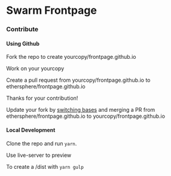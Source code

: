 # Swarm Frontpage

### Contribute

#### Using Github

Fork the repo to create yourcopy/frontpage.github.io

Work on your yourcopy

Create a pull request from yourcopy/frontpage.github.io to ethersphere/frontpage.github.io

Thanks for your contribution!

Update your fork by [switching bases](https://www.sitepoint.com/quick-tip-sync-your-fork-with-the-original-without-the-cli/) and merging a PR from ethersphere/frontpage.github.io to yourcopy/frontpage.github.io

#### Local Development

Clone the repo and run `yarn`.

Use live-server to preview

To create a /dist with `yarn gulp`
